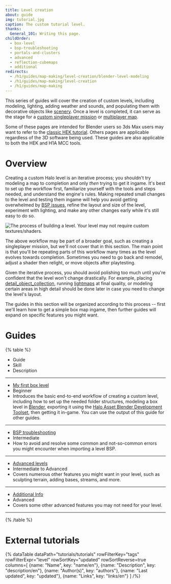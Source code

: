 ```yaml
---
title: Level creation
about: guide
img: tutorial.jpg
caption: The custom tutorial level.
thanks:
  General_101: Writing this page.
childOrder:
  - box-level
  - bsp-troubleshooting
  - portals-and-clusters
  - advanced
  - reflection-cubemaps
  - additional
redirects:
  - /h1/guides/map-making/level-creation/blender-level-modeling
  - /h1/guides/map-making/level-creation
  - /h1/guides/map-making
---
```

This series of guides will cover the creation of custom levels, including modeling, lighting, adding weather and sounds, and populating them with decorative objects like [scenery](~). Once a level is completed, it can serve as the stage for a [custom singleplayer mission](~singleplayer) or [multiplayer map](~multiplayer).

Some of these pages are intended for Blender users so 3ds Max users may want to refer to the [classic HEK tutorial](http://nikon.bungie.org/misc/hek_tutorial/). Others pages are applicable regardless of the 3D software being used. These guides are also applicable to both the HEK and H1A MCC tools.

# Overview
Creating a custom Halo level is an iterative process; you shouldn't try modeling a map to completion and only _then_ trying to get it ingame. It's best to set up the workflow first, familiarize yourself with the tools and steps needed, and understand the engine's rules. Making repeated small changes to the level and testing them ingame will help you avoid getting overwhelmed by [BSP issues](~bsp-troubleshooting), refine the layout and size of the level, experiment with lighting, and make any other changes early while it's still easy to do so.

![](levels_workflow.svg "The process of building a level. Your level may not require custom textures/shaders.")

The above workflow may be part of a broader goal, such as creating a singleplayer mission, but we'll not cover that in this section. The main point is that you'll be repeating parts of this workflow many times as the level evolves towards completion. Sometimes you need to go back and remodel, adjust a shader then relight, or move objects after playtesting.

Given the iterative process, you should avoid polishing too much until you're confident that the level won't change drastically. For example, placing [detail_object_collection](~), running [lightmaps](~h1-tool#lightmaps) at final quality, or modeling certain areas in high detail should be done later in case you need to change the level's layout.

The guides in this section will be organized according to this process -- first we'll learn how to get a simple box map ingame, then further guides will expand on specific features you might want.

# Guides

{% table %}
* Guide
* Skill
* Description
---
* [My first box level](~box-level)
* Beginner
* Introduces the basic end-to-end workflow of creating a custom level, including how to set up the needed folder structures, modeling a box level in [Blender](~), exporting it using the [Halo Asset Blender Development Toolset](~halo-asset-blender-development-toolset), then getting it in-game. You can use the output of this guide for other guides.
---
* [BSP troubleshooting](~bsp-troubleshooting)
* Intermediate
* How to avoid and resolve some common and not-so-common errors you might encounter when importing a level BSP.
---
* [Advanced levels](~advanced)
* Intermediate to Advanced
* Covers numerous other features you might want in your level, such as sculpting terrain, adding bases, streams, and more.
---
* [Additional Info](~additional)
* Advanced
* Covers some other advanced features you may not need for your level.
---
{% /table %}

# External tutorials
{% dataTable
  dataPath="tutorials/tutorials"
  rowFilterKey="tags"
  rowFilterExpr="level"
  rowSortKey="updated"
  rowSortReverse=true
  columns=[
    {name: "Name", key: "name/en"},
    {name: "Description", key: "description/en"},
    {name: "Author(s)", key: "authors"},
    {name: "Last updated", key: "updated"},
    {name: "Links", key: "links/en"}
  ]
/%}